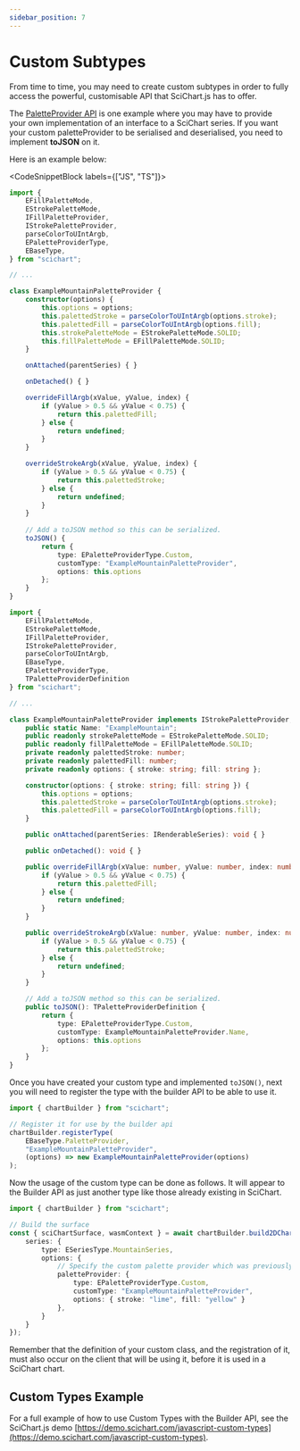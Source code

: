 ```yaml
---
sidebar_position: 7
---
```


# Custom Subtypes

From time to time, you may need to create custom subtypes in order to fully access the powerful, customisable API that SciChart.js has to offer.

The [PaletteProvider API](/2d-charts/chart-types/palette-provider-api/palette-provider-api-overview) is one example where you may have to provide your own implementation of an interface to a SciChart series. If you want your custom paletteProvider to be serialised and deserialised, you need to implement **toJSON** on it.

Here is an example below:

<CodeSnippetBlock labels={["JS", "TS"]}>
```ts showLineNumbers
import { 
    EFillPaletteMode, 
    EStrokePaletteMode, 
    IFillPaletteProvider, 
    IStrokePaletteProvider,
    parseColorToUIntArgb,
    EPaletteProviderType,
    EBaseType,
} from "scichart";

// ...

class ExampleMountainPaletteProvider {
    constructor(options) {
        this.options = options;
        this.palettedStroke = parseColorToUIntArgb(options.stroke);
        this.palettedFill = parseColorToUIntArgb(options.fill);
        this.strokePaletteMode = EStrokePaletteMode.SOLID;
        this.fillPaletteMode = EFillPaletteMode.SOLID;
    }

    onAttached(parentSeries) { }

    onDetached() { }

    overrideFillArgb(xValue, yValue, index) {
        if (yValue > 0.5 && yValue < 0.75) {
            return this.palettedFill;
        } else {
            return undefined;
        }
    }

    overrideStrokeArgb(xValue, yValue, index) {
        if (yValue > 0.5 && yValue < 0.75) {
            return this.palettedStroke;
        } else {
            return undefined;
        }
    }
    
    // Add a toJSON method so this can be serialized.
    toJSON() {
        return {
            type: EPaletteProviderType.Custom,
            customType: "ExampleMountainPaletteProvider",
            options: this.options
        };
    }
}
```
```ts showLineNumbers
import { 
    EFillPaletteMode, 
    EStrokePaletteMode, 
    IFillPaletteProvider, 
    IStrokePaletteProvider,
    parseColorToUIntArgb,
    EBaseType,
    EPaletteProviderType,
    TPaletteProviderDefinition 
} from "scichart";

// ...

class ExampleMountainPaletteProvider implements IStrokePaletteProvider, IFillPaletteProvider {
    public static Name: "ExampleMountain";
    public readonly strokePaletteMode = EStrokePaletteMode.SOLID;
    public readonly fillPaletteMode = EFillPaletteMode.SOLID;
    private readonly palettedStroke: number;
    private readonly palettedFill: number;
    private readonly options: { stroke: string; fill: string };

    constructor(options: { stroke: string; fill: string }) {
        this.options = options;
        this.palettedStroke = parseColorToUIntArgb(options.stroke);
        this.palettedFill = parseColorToUIntArgb(options.fill);
    }

    public onAttached(parentSeries: IRenderableSeries): void { }

    public onDetached(): void { }

    public overrideFillArgb(xValue: number, yValue: number, index: number): number {
        if (yValue > 0.5 && yValue < 0.75) {
            return this.palettedFill;
        } else {
            return undefined;
        }
    }

    public overrideStrokeArgb(xValue: number, yValue: number, index: number): number {
        if (yValue > 0.5 && yValue < 0.75) {
            return this.palettedStroke;
        } else {
            return undefined;
        }
    }

    // Add a toJSON method so this can be serialized.
    public toJSON(): TPaletteProviderDefinition {
        return {
            type: EPaletteProviderType.Custom,
            customType: ExampleMountainPaletteProvider.Name,
            options: this.options
        };
    }
}
```
</CodeSnippetBlock>

Once you have created your custom type and implemented `toJSON()`, next you will need to register the type with the builder API to be able to use it.

```ts showLineNumber
import { chartBuilder } from "scichart";

// Register it for use by the builder api
chartBuilder.registerType(
    EBaseType.PaletteProvider,
    "ExampleMountainPaletteProvider",
    (options) => new ExampleMountainPaletteProvider(options)
);
```

Now the usage of the custom type can be done as follows. It will appear to the Builder API as just another type like those already existing in SciChart.

```ts showLineNumbers
import { chartBuilder } from "scichart";

// Build the surface
const { sciChartSurface, wasmContext } = await chartBuilder.build2DChart(divElementId, {
    series: {
        type: ESeriesType.MountainSeries,
        options: {
            // Specify the custom palette provider which was previously registered
            paletteProvider: {
                type: EPaletteProviderType.Custom,
                customType: "ExampleMountainPaletteProvider",
                options: { stroke: "lime", fill: "yellow" }
            },
        }
    }
});
```

Remember that the definition of your custom class, and the registration of it, must also occur on the client that will be using it, before it is used in a SciChart chart.

Custom Types Example
--------------------

For a full example of how to use Custom Types with the Builder API, see the SciChart.js demo [https://demo.scichart.com/javascript-custom-types](https://demo.scichart.com/javascript-custom-types).